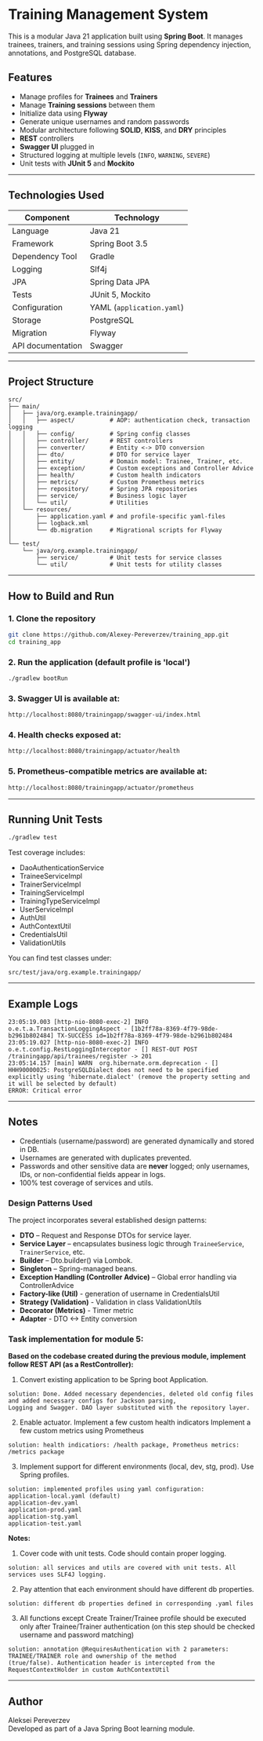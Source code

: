 # Training Management System

This is a modular Java 21 application built using **Spring Boot**. It manages trainees, trainers, and training sessions using Spring dependency injection, annotations, and PostgreSQL database.

## Features

- Manage profiles for **Trainees** and **Trainers**
- Manage **Training sessions** between them
- Initialize data using **Flyway**
- Generate unique usernames and random passwords
- Modular architecture following **SOLID**, **KISS**, and **DRY** principles
- **REST** controllers
- **Swagger UI** plugged in
- Structured logging at multiple levels (`INFO`, `WARNING`, `SEVERE`)
- Unit tests with **JUnit 5** and **Mockito**


---

## Technologies Used

| Component         | Technology                |
|-------------------|---------------------------|
| Language          | Java 21                   |
| Framework         | Spring Boot 3.5           |
| Dependency Tool   | Gradle                    |
| Logging           | Slf4j                     |
| JPA               | Spring Data JPA           |
| Tests             | JUnit 5, Mockito          |
| Configuration     | YAML (`application.yaml`) |
| Storage           | PostgreSQL                |
| Migration         | Flyway                    |
| API documentation | Swagger                   |

---

## Project Structure

```
src/
├── main/
│   ├── java/org.example.trainingapp/
│   │   ├── aspect/          # AOP: authentication check, transaction logging
│   │   ├── config/          # Spring config classes
│   │   ├── controller/      # REST controllers
│   │   ├── converter/       # Entity <-> DTO conversion
│   │   ├── dto/             # DTO for service layer
│   │   ├── entity/          # Domain model: Trainee, Trainer, etc.
│   │   ├── exception/       # Custom exceptions and Controller Advice
│   │   ├── health/          # Custom health indicators
│   │   ├── metrics/         # Custom Prometheus metrics
│   │   ├── repository/      # Spring JPA repositories
│   │   ├── service/         # Business logic layer
│   │   └── util/            # Utilities 
│   └── resources/
│       ├── application.yaml # and profile-specific yaml-files
│       ├── logback.xml
│       └── db.migration     # Migrational scripts for Flyway
│           
└── test/
    └── java/org.example.trainingapp/
        ├── service/         # Unit tests for service classes
        └── util/            # Unit tests for utility classes
```

---

## How to Build and Run

### 1. Clone the repository

```bash
git clone https://github.com/Alexey-Pereverzev/training_app.git
cd training_app
```

### 2. Run the application (default profile is 'local')

```bash
./gradlew bootRun
```

### 3. Swagger UI is available at:

```bash
http://localhost:8080/trainingapp/swagger-ui/index.html
```

### 4. Health checks exposed at:

```bash
http://localhost:8080/trainingapp/actuator/health
```

### 5. Prometheus-compatible metrics are available at:

```bash
http://localhost:8080/trainingapp/actuator/prometheus
```

---

## Running Unit Tests

```bash
./gradlew test
```

Test coverage includes:
- DaoAuthenticationService
- TraineeServiceImpl
- TrainerServiceImpl
- TrainingServiceImpl
- TrainingTypeServiceImpl
- UserServiceImpl
- AuthUtil
- AuthContextUtil
- CredentialsUtil
- ValidationUtils

You can find test classes under:
```
src/test/java/org.example.trainingapp/
```

---

## Example Logs

```
23:05:19.003 [http-nio-8080-exec-2] INFO  o.e.t.a.TransactionLoggingAspect - [1b2ff78a-8369-4f79-98de-b2961b802484] TX-SUCCESS id=1b2ff78a-8369-4f79-98de-b2961b802484
23:05:19.027 [http-nio-8080-exec-2] INFO  o.e.t.config.RestLoggingInterceptor - [] REST-OUT POST /trainingapp/api/trainees/register -> 201
23:05:14.157 [main] WARN  org.hibernate.orm.deprecation - [] HHH90000025: PostgreSQLDialect does not need to be specified explicitly using 'hibernate.dialect' (remove the property setting and it will be selected by default)
ERROR: Critical error 
```

---

## Notes

- Credentials (username/password) are generated dynamically and stored in DB.
- Usernames are generated with duplicates prevented.
- Passwords and other sensitive data are **never** logged; only usernames, IDs, or non-confidential fields appear in logs.
- 100% test coverage of services and utils.

### Design Patterns Used
The project incorporates several established design patterns:

- **DTO** – Request and Response DTOs for service layer.
- **Service Layer** – encapsulates business logic through `TraineeService`, `TrainerService`, etc.
- **Builder** – Dto.builder() via Lombok.
- **Singleton** – Spring-managed beans.
- **Exception Handling (Controller Advice)** – Global error handling via ControllerAdvice
- **Factory-like (Util)** - generation of username in CredentialsUtil
- **Strategy (Validation)** - Validation in class ValidationUtils
- **Decorator (Metrics)** - Timer metric
- **Adapter** - DTO <-> Entity conversion

### Task implementation for module 5:

**Based on the codebase created during the previous module, implement follow REST API (as a RestController):**
1. Convert existing application to be Spring boot Application.
```
solution: Done. Added necessary dependencies, deleted old config files and added necessary configs for Jackson parsing, 
Logging and Swagger. DAO layer substituted with the repository layer.
```

2. Enable actuator.
   Implement a few custom health indicators 
   Implement a few custom metrics using Prometheus 
```
solution: health indicatiors: /health package, Prometheus metrics: /metrics package
```

3. Implement support for different environments (local, dev, stg, prod). Use Spring profiles.
```
solution: implemented profiles using yaml configuration:
application-local.yaml (default)
application-dev.yaml
application-prod.yaml
application-stg.yaml
application-test.yaml
```


**Notes:**
1. Cover code with unit tests. Code should contain proper logging.
```
solution: all services and utils are covered with unit tests. All services uses SLF4J logging.
```

2. Pay attention that each environment should have different db properties.
```
solution: different db properties defined in corresponding .yaml files
```

3. All functions except Create Trainer/Trainee profile should be executed only after Trainee/Trainer authentication (on this step should be checked username and password matching)
```
solution: annotation @RequiresAuthentication with 2 parameters: TRAINEE/TRAINER role and ownership of the method 
(true/false). Authentication header is intercepted from the RequestContextHolder in custom AuthContextUtil 
```

---

## Author

Aleksei Pereverzev  
Developed as part of a Java Spring Boot learning module.


